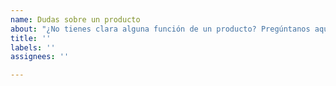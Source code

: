 ```yaml
---
name: Dudas sobre un producto
about: "¿No tienes clara alguna función de un producto? Pregúntanos aquí."
title: ''
labels: ''
assignees: ''

---
```



